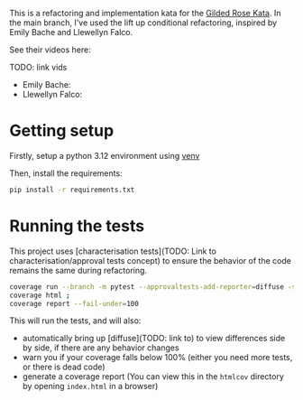 This is a refactoring and implementation kata for the [Gilded Rose Kata](https://github.com/emilybache/GildedRose-Refactoring-Kata).
In the main branch, I've used the lift up conditional refactoring, inspired by Emily Bache and Llewellyn Falco.

See their videos here:

TODO: link vids

- Emily Bache: 
- Llewellyn Falco:

# Getting setup

Firstly, setup a python 3.12 environment using [venv](https://docs.python.org/3/library/venv.html)

Then, install the requirements:

```bash
pip install -r requirements.txt
```

# Running the tests

This project uses [characterisation tests](TODO: Link to characterisation/approval tests concept) to ensure the behavior of the code remains the same during refactoring.


```bash
coverage run --branch -m pytest --approvaltests-add-reporter=diffuse -s ;
coverage html ;
coverage report --fail-under=100
```

This will run the tests, and will also:

- automatically bring up [diffuse](TODO: link to) to view differences side by side, if there are any behavior changes
- warn you if your coverage falls below 100% (either you need more tests, or there is dead code)
- generate a coverage report (You can view this in the `htmlcov` directory by opening `index.html` in a browser)
